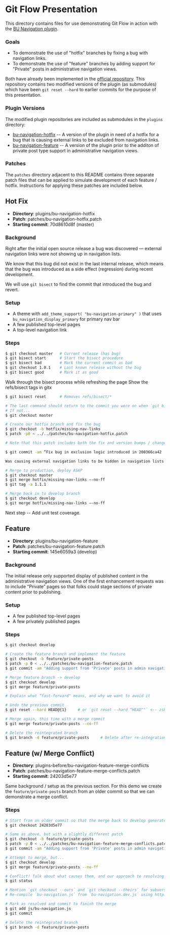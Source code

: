 # Git Flow Presentation

This directory contains files for use demonstrating Git Flow in action with the [BU Navigation plugin](https://github.com/bu-ist/bu-navigation).

### Goals

* To demonstrate the use of "hotfix" branches by fixing a bug with navigation links.
* To demonstrate the use of "feature" branches by adding support for "Private" posts in administrative navigation views.

Both have already been implemented in the [official repository](https://github.com/bu-ist/bu-navigation). This repository contains two modified versions of the plugin (as submodules) which have been `git reset --hard` to earlier commits for the purpose of this presentation.

### Plugin Versions

The modified plugin repositories are included as submodules in the `plugins` directory:

* [bu-navigation-hotfix](https://github.com/mgburns/bu-navigation-hotfix-demo) -- A version of the plugin in need of a hotfix for a bug that is causing external links to be excluded from navigation links.
* [bu-navigation-feature](https://github.com/mgburns/bu-navigation-feature-demo) -- A version of the plugin prior to the additon of private post type support in administrative navigation views.

### Patches

The `patches` directory adjacent to this README contains three separate patch files that can be applied to simulate development of each feature / hotfix.  Instructions for applying these patches are included below.

## Hot Fix

* **Directory**: plugins/bu-navigation-hotfix
* **Patch**: patches/bu-navigation-hotfix.patch
* **Starting commit**: 70d8610d8f (master)

### Background

Right after the initial open source release a bug was discovered — external navigation links were not showing up in navigation lists.

We know that this bug did not exist in the last internal release, which means that the bug was introduced as a side effect (regression) during recent development.

We will use `git bisect` to find the commit that introduced the bug and revert.

### Setup

* A theme with `add_theme_support( "bu-navigation-primary" )` that uses `bu_navigation_display_primary` for primary nav bar
* A few published top-level pages
* A top-level navigation link

### Steps

```bash
$ git checkout master   # Current release (has bug)
$ git bisect start      # Start the bisect procedure
$ git bisect bad        # Mark the current commit as bad
$ git checkout 1.0.1    # Last known release without the bug
$ git bisect good       # Mark it as good
```

Walk through the bisect process while refreshing the page
Show the refs/bisect tags in gitx

```bash
$ git bisect reset      # Removes refs/bisect/*

# The last command should return to the commit you were on when `git bisect start` was issued
# If not...
$ git checkout master

# Create our hotfix branch and fix the bug
$ git checkout -b hotfix/missing-nav-links
$ patch -p0 < ../../patches/bu-navigation-hotfix.patch

# Note that this patch includes both the fix and version bumps / changelog

$ git commit -am “Fix bug in exclusion logic introduced in 200366ca42

Was causing external navigation links to be hidden in navigation lists.”

# Merge to production, deploy ASAP
$ git checkout master
$ git merge hotfix/missing-nav-links —-no-ff
$ git tag -a 1.1.1

# Merge back in to develop branch
$ git checkout develop
$ git merge hotfix/missing-nav-links —-no-ff
```

Next step -- Add unit test coverage.

## Feature

* **Directory**: plugins/bu-navigation-feature
* **Patch**: patches/bu-navigation-feature.patch
* **Starting commit**: 145e6059a3 (develop)

### Background

The initial release only supported display of published content in the administrative navigation views.
One of the first enhancement requests was to include “Private” pages so that folks could stage sections of private content prior to publishing.

### Setup

* A few published top-level pages
* A few privately published pages

### Steps

```bash
$ git checkout develop

# Create the feature branch and implement the feature
$ git checkout -b feature/private-posts
$ patch -p 0 < ../../patches/bu-navigation-feature.patch
$ git commit -am "Adding support from 'Private' posts in admin navigation views"

# Merge feature branch -> develop
$ git checkout develop
$ git merge feature/private-posts

# Explain what “fast-forward" means, and why we want to avoid it

# Undo the previous commit
$ git reset --hard HEAD@{1}     # or `git reset --hard “HEAD^"` <-- zsh requires quotes due to ^

# Merge again, this time with a merge commit
$ git merge feature/private-posts --no-ff

# Delete the reintegrated branch
$ git branch -d feature/private-posts     # Delete after re-integration, no longer needed
```

## Feature (w/ Merge Conflict)

* **Directory**: plugins-before/bu-navigation-feature-merge-conflicts
* **Patch**: patches/bu-navigation-feature-merge-conflicts.patch
* **Starting commit**: 24203d5e77

Same background / setup as the previous section. For this demo we create the `feature/private-posts` branch from an older commit so that we can demonstrate a merge conflict.

### Steps

```bash
# Start from an older commit so that the merge back to develop generates a conflict
$ git checkout 24203d5e77

# Same as above, but with a slightly different patch
$ git checkout -b feature/private-posts
$ patch -p 0 < ../../patches/bu-navigation-feature-merge-conflicts.patch
$ git commit -am "Adding support from 'Private' posts in admin navigation views"

# Attempt to merge, but...
$ git checkout develop
$ git merge feature/private-posts --no-ff

# Conflict! Talk about what causes them, and our approach to resolving them.
$ git status

# Mention `git checkout --ours` and `git checkout --theirs` for subversion fans
# Re-compile `bu-navigation.js` from `bu-navigation.dev.js` using http://closure-compiler.appspot.com/home

# Mark as resolved and commit to finish the merge
$ git add js/bu-navigation.js
$ git commit

# Delete the reintegrated branch
$ git branch -d feature/private-posts
```

